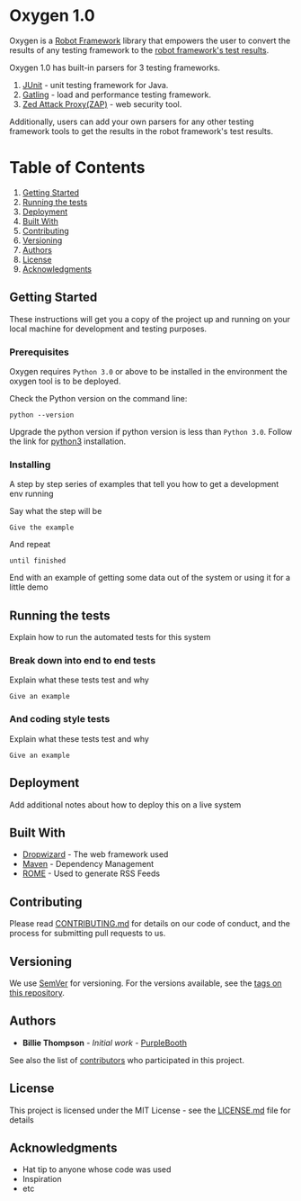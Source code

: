 # Oxygen 1.0

Oxygen is a [Robot Framework](https://robotframework.org/) library that empowers the user to convert the results of any testing framework to the [robot framework's test results](https://robotframework.org/robotframework/2.1.2/RobotFrameworkUserGuide.html#created-outputs). 

Oxygen 1.0 has built-in parsers for 3 testing frameworks. 

1. [JUnit](https://en.wikipedia.org/wiki/JUnit) - unit testing framework for Java.
2. [Gatling](https://en.wikipedia.org/wiki/Gatling_(software)) - load and performance testing framework.
3. [Zed Attack Proxy(ZAP)](https://www.zaproxy.org/) - web security tool. 

Additionally, users can add your own parsers for any other testing framework tools to get the results in the robot framework's test results. 

# Table of Contents
1. [Getting Started](#getting-started)
2. [Running the tests](#running-the-tests)
3. [Deployment](#deployment)
4. [Built With](#built-with)
5. [Contributing](#contributing)
6. [Versioning](#versioning)
7. [Authors](#authors)
8. [License](#license)
9. [Acknowledgments](#acknowledgments)

## Getting Started

These instructions will get you a copy of the project up and running on your local machine for development and testing purposes.

### Prerequisites

Oxygen requires `Python 3.0` or above to be installed in the environment the oxygen tool is to be deployed. 

Check the Python version on the command line:
```
python --version
```

Upgrade the python version if python version is less than `Python 3.0`. Follow the link for [python3](https://realpython.com/installing-python/) installation.

### Installing

A step by step series of examples that tell you how to get a development env running

Say what the step will be

```
Give the example
```

And repeat

```
until finished
```

End with an example of getting some data out of the system or using it for a little demo

## Running the tests

Explain how to run the automated tests for this system

### Break down into end to end tests

Explain what these tests test and why

```
Give an example
```

### And coding style tests

Explain what these tests test and why

```
Give an example
```

## Deployment

Add additional notes about how to deploy this on a live system

## Built With

* [Dropwizard](http://www.dropwizard.io/1.0.2/docs/) - The web framework used
* [Maven](https://maven.apache.org/) - Dependency Management
* [ROME](https://rometools.github.io/rome/) - Used to generate RSS Feeds

## Contributing

Please read [CONTRIBUTING.md](https://gist.github.com/PurpleBooth/b24679402957c63ec426) for details on our code of conduct, and the process for submitting pull requests to us.

## Versioning

We use [SemVer](http://semver.org/) for versioning. For the versions available, see the [tags on this repository](https://github.com/your/project/tags). 

## Authors

* **Billie Thompson** - *Initial work* - [PurpleBooth](https://github.com/PurpleBooth)

See also the list of [contributors](https://github.com/your/project/contributors) who participated in this project.

## License

This project is licensed under the MIT License - see the [LICENSE.md](LICENSE.md) file for details

## Acknowledgments

* Hat tip to anyone whose code was used
* Inspiration
* etc

